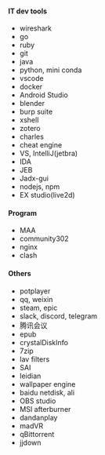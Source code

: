 #### IT dev tools
- wireshark
- go
- ruby
- git
- java
- python, mini conda
- vscode
- docker
- Android Studio
- blender
- burp suite
- xshell
- zotero
- charles
- cheat engine
- VS, IntelliJ(jetbra)
- IDA
- JEB
- Jadx-gui
- nodejs, npm
- EX studio(live2d)

#### Program
<!-- D:\Program -->
- MAA
- community302
- nginx
- clash

#### Others
- potplayer
- qq, weixin
- steam, epic
- slack, discord, telegram
- 腾讯会议
- epub
- crystalDiskInfo
- 7zip
- lav filters
- SAI
- leidian
- wallpaper engine
- baidu netdisk, ali
- OBS studio
- MSI afterburner
- dandanplay
- madVR
- qBittorrent
- jjdown

